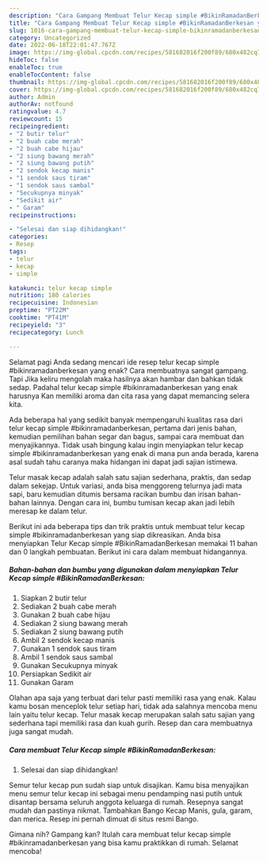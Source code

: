 ```yaml
---
description: "Cara Gampang Membuat Telur Kecap simple #BikinRamadanBerkesan yang Menggugah Selera, Buat Buka Puasa Lezat Sekali"
title: "Cara Gampang Membuat Telur Kecap simple #BikinRamadanBerkesan yang Menggugah Selera, Buat Buka Puasa Lezat Sekali"
slug: 1016-cara-gampang-membuat-telur-kecap-simple-bikinramadanberkesan-yang-menggugah-selera-buat-buka-puasa-lezat-sekali
category: Uncategorized
date: 2022-06-18T22:01:47.767Z
image: https://img-global.cpcdn.com/recipes/581682016f200f89/680x482cq70/telur-kecap-simple-bikinramadanberkesan-foto-resep-utama.jpg
hideToc: false
enableToc: true
enableTocContent: false
thumbnail: https://img-global.cpcdn.com/recipes/581682016f200f89/680x482cq70/telur-kecap-simple-bikinramadanberkesan-foto-resep-utama.jpg
cover: https://img-global.cpcdn.com/recipes/581682016f200f89/680x482cq70/telur-kecap-simple-bikinramadanberkesan-foto-resep-utama.jpg
author: Admin
authorAv: notfound
ratingvalue: 4.7
reviewcount: 15
recipeingredient:
- "2 butir telur"
- "2 buah cabe merah"
- "2 buah cabe hijau"
- "2 siung bawang merah"
- "2 siung bawang putih"
- "2 sendok kecap manis"
- "1 sendok saus tiram"
- "1 sendok saus sambal"
- "Secukupnya minyak"
- "Sedikit air"
- " Garam"
recipeinstructions:

- "Selesai dan siap dihidangkan!"
categories:
- Resep
tags:
- telur
- kecap
- simple

katakunci: telur kecap simple 
nutrition: 180 calories
recipecuisine: Indonesian
preptime: "PT22M"
cooktime: "PT41M"
recipeyield: "3"
recipecategory: Lunch

---
```



Selamat pagi Anda sedang mencari ide resep telur kecap simple #bikinramadanberkesan yang enak? Cara membuatnya sangat gampang. Tapi Jika keliru mengolah maka hasilnya akan hambar dan bahkan tidak sedap. Padahal telur kecap simple #bikinramadanberkesan yang enak harusnya Kan memiliki aroma dan cita rasa yang dapat memancing selera kita.


Ada beberapa hal yang sedikit banyak mempengaruhi kualitas rasa dari telur kecap simple #bikinramadanberkesan, pertama dari jenis bahan, kemudian pemilihan bahan segar dan bagus, sampai cara membuat dan menyajikannya. Tidak usah bingung kalau ingin menyiapkan telur kecap simple #bikinramadanberkesan yang enak di mana pun anda berada, karena asal sudah tahu caranya maka hidangan ini dapat jadi sajian istimewa.

Telur masak kecap adalah salah satu sajian sederhana, praktis, dan sedap dalam sekejap. Untuk variasi, anda bisa menggoreng telurnya jadi mata sapi, baru kemudian ditumis bersama racikan bumbu dan irisan bahan-bahan lainnya. Dengan cara ini, bumbu tumisan kecap akan jadi lebih meresap ke dalam telur.


Berikut ini ada beberapa tips dan trik praktis untuk membuat telur kecap simple #bikinramadanberkesan yang siap dikreasikan. Anda bisa menyiapkan Telur Kecap simple #BikinRamadanBerkesan memakai 11 bahan dan 0 langkah pembuatan. Berikut ini cara dalam membuat hidangannya.

<!--inarticleads1-->

##### Bahan-bahan dan bumbu yang digunakan dalam menyiapkan Telur Kecap simple #BikinRamadanBerkesan:

1. Siapkan 2 butir telur
1. Sediakan 2 buah cabe merah
1. Gunakan 2 buah cabe hijau
1. Sediakan 2 siung bawang merah
1. Sediakan 2 siung bawang putih
1. Ambil 2 sendok kecap manis
1. Gunakan 1 sendok saus tiram
1. Ambil 1 sendok saus sambal
1. Gunakan Secukupnya minyak
1. Persiapkan Sedikit air
1. Gunakan  Garam


Olahan apa saja yang terbuat dari telur pasti memiliki rasa yang enak. Kalau kamu bosan menceplok telur setiap hari, tidak ada salahnya mencoba menu lain yaitu telur kecap. Telur masak kecap merupakan salah satu sajian yang sederhana tapi memiliki rasa dan kuah gurih. Resep dan cara membuatnya juga sangat mudah. 

<!--inarticleads2-->

##### Cara membuat Telur Kecap simple #BikinRamadanBerkesan:


1. Selesai dan siap dihidangkan!

Semur telur kecap pun sudah siap untuk disajikan. Kamu bisa menyajikan menu semur telur kecap ini sebagai menu pendamping nasi putih untuk disantap bersama seluruh anggota keluarga di rumah. Resepnya sangat mudah dan pastinya nikmat. Tambahkan Bango Kecap Manis, gula, garam, dan merica. Resep ini pernah dimuat di situs resmi Bango. 

Gimana nih? Gampang kan? Itulah cara membuat telur kecap simple #bikinramadanberkesan yang bisa kamu praktikkan di rumah. Selamat mencoba!
